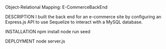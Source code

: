 Object-Relational Mapping: E-CommerceBackEnd

DESCRIPTION
I built the back end for an e-commerce site by configuring an Express.js API to use Sequelize to interact with a MySQL database. 

INSTALLATION
npm install
node run seed

DEPLOYMENT
node server.js
